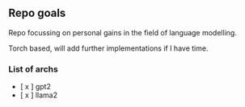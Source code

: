 ## Repo goals
Repo focussing on personal gains in the field of language modelling. 

Torch based, will add further implementations if I have time. 

### List of archs
- [ x ] gpt2
- [ x ] llama2
